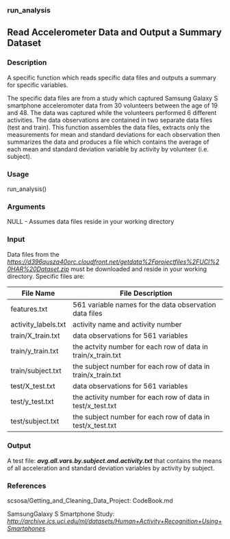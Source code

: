 ### run_analysis

Read Accelerometer Data and Output a Summary Dataset
------------------------------------------------------

### Description

A specific function which reads specific data files and outputs a summary for specific variables.

The specific data files are from a study which captured Samsung Galaxy S smartphone acceleromoter data from 30 volunteers between the age of 19 and 48.  The data was captured while the volunteers performed 6 different activities.  The data observations are contained in two separate data files (test and train).  This function assembles the data files, extracts only the measurements for mean and standard deviations for each observation then summarizes the data and produces a file which contains the average of each mean and standard deviation variable by activity by volunteer (i.e. subject).

### Usage

run_analysis()


### Arguments

NULL - Assumes data files reside in your working directory


### Input

Data files from the *https://d396qusza40orc.cloudfront.net/getdata%2Fprojectfiles%2FUCI%20HAR%20Dataset.zip* must be downloaded and reside in your working directory.   Specific files are:

File Name     |    File Description
--------------|--------------------
features.txt | 561 variable names for the data observation data files 
activity_labels.txt | activity name and activity number
train/X_train.txt  | data observations for 561 variables
train/y_train.txt | the actvity number for each row of data in train/x_train.txt
train/subject.txt | the subject number for each row of data in train/x_train.txt
test/X_test.txt  |  data observations for 561 variables
test/y_test.txt | the activity number for each row of data in test/x_test.txt
test/subject.txt | the subject number for each row of data in test/x_test.txt



### Output

A test file: __*avg.all.vars.by.subject.and.activity.txt*__ that contains the means of all acceleration and standard deviation variables by activity by subject.


### References

scsosa/Getting_and_Cleaning_Data_Project: CodeBook.md

SamsungGalaxy S Smartphone Study: 
*http://archive.ics.uci.edu/ml/datasets/Human+Activity+Recognition+Using+Smartphones* 